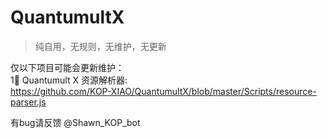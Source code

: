 # QuantumultX
> 纯自用，无规则，无维护，无更新

仅以下项目可能会更新维护：    
1⃣️ Quantumult X 资源解析器:    
https://github.com/KOP-XIAO/QuantumultX/blob/master/Scripts/resource-parser.js

有bug请反馈 @Shawn_KOP_bot

